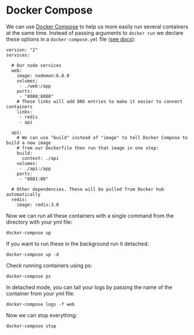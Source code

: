 # Docker Compose

We can use [Docker Compose](https://docs.docker.com/compose/) to help us more easily run
several containers at the same time. Instead of passing arguments to `docker run` we
declare these options in a `docker-compose.yml` file
([see docs](https://docs.docker.com/compose/compose-file/)):

    version: "2"
    services:

      # Our node services
      web:
        image: nodemon:6.8.0
        volumes:
         - ./web:/app
        ports:
         - "8080:8080"
        # These links will add DNS entries to make it easier to connect containers
        links:
         - redis
         - api

      api:
        # We can use "build" instead of "image" to tell Docker Compose to build a new image
        # from our Dockerfile then run that image in one step:
        build:
          context: ./api
        volumes:
         - ./api:/app
        ports:
         - "8081:80"

      # Other dependencies. These will be pulled from Docker hub automatically
      redis:
        image: redis:3.0

Now we can run all these containers with a single command from the directory with your yml file:

    docker-compose up

If you want to run these in the background run it detached:

    docker-compose up -d

Check running containers using ps:

    docker-compose ps

In detached mode, you can tail your logs by passing the name of the container from your yml file:

    docker-compose logs -f web

Now we can stop everything:

    docker-compose stop
